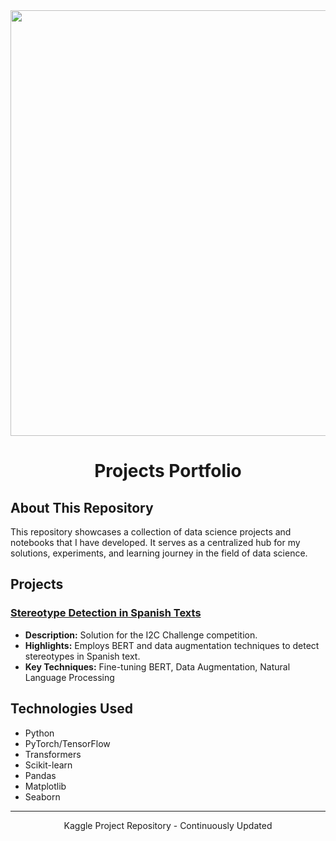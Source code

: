 <div align="center">
  <img width="1280" height="681" alt="image" src="https://github.com/user-attachments/assets/89f3ffcd-7eaf-4918-958e-65697d17aeda" />
</div>

<h1 align="center">Projects Portfolio</h1>

## About This Repository

This repository showcases a collection of data science projects and notebooks that I have developed. It serves as a centralized hub for my solutions, experiments, and learning journey in the field of data science.

## Projects

### [Stereotype Detection in Spanish Texts](./spanish-text-stereotype-detection.ipynb)

- **Description:** Solution for the I2C Challenge competition.
- **Highlights:** Employs BERT and data augmentation techniques to detect stereotypes in Spanish text.
- **Key Techniques:** Fine-tuning BERT, Data Augmentation, Natural Language Processing

<!-- Add new projects using the following format:
### [Project Name](./link)
- **Description:** Brief description of the project.
- **Highlights:** Key accomplishments or findings.
- **Key Techniques:** List the primary techniques used.
-->

## Technologies Used

- Python
- PyTorch/TensorFlow
- Transformers
- Scikit-learn
- Pandas
- Matplotlib
- Seaborn

---

<p align="center">
  Kaggle Project Repository - Continuously Updated
</p>
